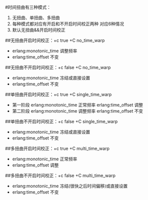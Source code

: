 #时间扭曲有三种模式：
1. 无扭曲、单扭曲、多扭曲
2. 每种模式都对应有开启和不开启时间校正两种 对应6种情况
3. 默认无扭曲&&开启时间校正

##无扭曲开启时间校正：+c true +C no_time_warp
* erlang:monotonic_time 调整频率
* erlang:time_offset 不变

##无扭曲不开启时间校正：+c false +C no_time_warp
* erlang:monotonic_time 冻结或直接设置
* erlang:time_offset 不变

##单扭曲开启时间校正：+c true +C single_time_warp
* 第一阶段
erlang:monotonic_time 正常频率
erlang:time_offset 调整
* 第二阶段
erlang:monotonic_time 调整频率
erlang:time_offset 不变

##单扭曲不开启时间校正：+c false +C single_time_warp
* erlang:monotonic_time 冻结或直接设置
* erlang:time_offset 不变

##多扭曲开启时间校正：+c true +C multi_time_warp
* erlang:monotonic_time 正常频率
* erlang:time_offset 调整

##多扭曲不开启时间校正：+c false +C multi_time_warp
* erlang:monotonic_time 冻结(很快之后时间偏移)或直接设置
* erlang:time_offset 不变

